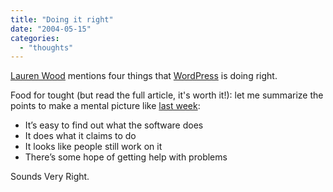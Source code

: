 ```yaml
---
title: "Doing it right"
date: "2004-05-15"
categories: 
  - "thoughts"
---
```


[Lauren Wood](http://www.laurenwood.org/anyway/index.php?p=20) mentions four things that [WordPress](http://wordpress.org/) is doing right.

Food for tought (but read the full article, it's worth it!): let me summarize the points to make a mental picture like [last week](http://codeconsult.ch/bertrand/archives/000310.html):

- It’s easy to find out what the software does
- It does what it claims to do
- It looks like people still work on it
- There’s some hope of getting help with problems

Sounds Very Right.
